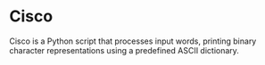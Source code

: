 # Cisco
Cisco is a Python script that processes input words, printing binary character representations using a predefined ASCII dictionary.
